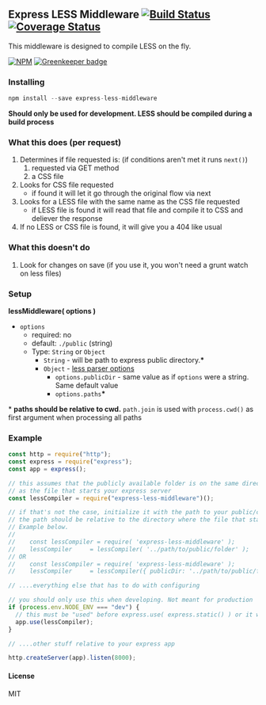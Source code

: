 ## Express LESS Middleware [![Build Status](https://travis-ci.org/vernak2539/express-less-middleware.svg?branch=master)](https://travis-ci.org/vernak2539/express-less-middleware) [![Coverage Status](https://coveralls.io/repos/vernak2539/express-less-middleware/badge.svg?branch=coveralls_support)](https://coveralls.io/r/vernak2539/express-less-middleware?branch=master)

This middleware is designed to compile LESS on the fly.

[![NPM](https://nodei.co/npm/express-less-middleware.png?downloads=true)](https://nodei.co/npm/express-less-middleware/) [![Greenkeeper badge](https://badges.greenkeeper.io/vernak2539/express-less-middleware.svg)](https://greenkeeper.io/)

### Installing

```js
npm install --save express-less-middleware
```

**Should only be used for development. LESS should be compiled during a build process**

### What this does (per request)

1. Determines if file requested is: (if conditions aren't met it runs `next()`)
   1. requested via GET method
   2. a CSS file
2. Looks for CSS file requested
   - if found it will let it go through the original flow via next
3. Looks for a LESS file with the same name as the CSS file requested
   - if LESS file is found it will read that file and compile it to CSS and deliever the response
4. If no LESS or CSS file is found, it will give you a 404 like usual

### What this doesn't do

1. Look for changes on save (if you use it, you won't need a grunt watch on less files)

### Setup

**lessMiddleware( options )**

- `options`
  - required: no
  - default: `./public` (string)
  - Type: `String` or `Object`
    - `String` - will be path to express public directory.__*__
    - `Object` - [less parser options][1]
      - `options.publicDir` - same value as if `options` were a string. Same default value
      - `options.paths`__*__

\* **paths should be relative to cwd.** `path.join` is used with `process.cwd()` as first argument when processing all paths

### Example

```js
const http = require("http");
const express = require("express");
const app = express();

// this assumes that the publicly available folder is on the same directory level
// as the file that starts your express server
const lessCompiler = require("express-less-middleware")();

// if that's not the case, initialize it with the path to your public/client-side folder
// the path should be relative to the directory where the file that starts your express server is
// Example below.
//
//    const lessCompiler = require( 'express-less-middleware' );
//    lessCompiler     = lessCompiler( '../path/to/public/folder' );
// OR
//    const lessCompiler = require( 'express-less-middleware' );
//    lessCompiler     = lessCompiler({ publicDir: '../path/to/public/folder', ... });

// ....everything else that has to do with configuring

// you should only use this when developing. Not meant for production
if (process.env.NODE_ENV === "dev") {
  // this must be "used" before express.use( express.static() ) or it will not work (no next())
  app.use(lessCompiler);
}

// ....other stuff relative to your express app

http.createServer(app).listen(8000);
```

#### License

MIT

[1]: https://www.npmjs.org/package/less
